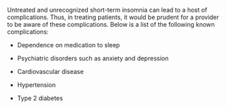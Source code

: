 Untreated and unrecognized short-term insomnia can lead to a host of complications. Thus, in treating patients, it would be prudent for a provider to be aware of these complications. Below is a list of the following known complications:

- Dependence on medication to sleep

- Psychiatric disorders such as anxiety and depression

- Cardiovascular disease

- Hypertension

- Type 2 diabetes